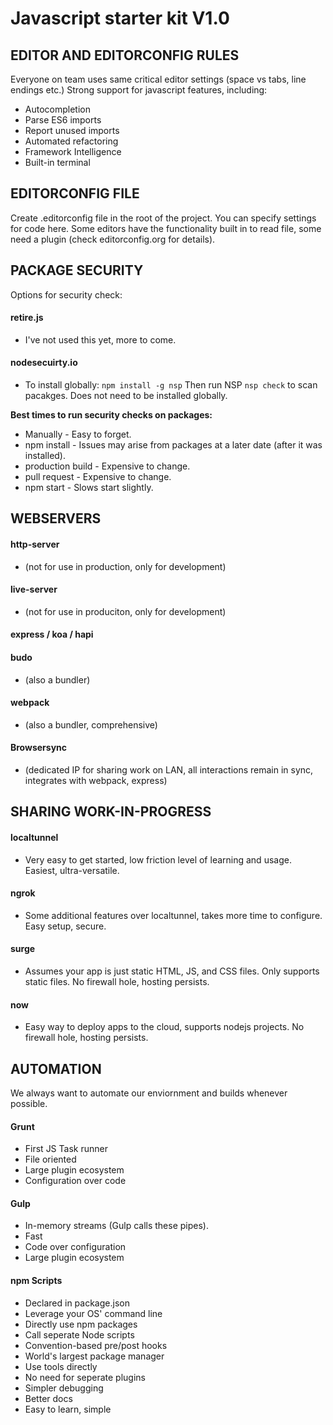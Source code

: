 # Javascript starter kit V1.0

## EDITOR AND EDITORCONFIG RULES
Everyone on team uses same critical editor settings (space vs tabs, line endings etc.)
Strong support for javascript features, including:
* Autocompletion
* Parse ES6 imports
* Report unused imports
* Automated refactoring
* Framework Intelligence
* Built-in terminal

## EDITORCONFIG FILE
Create .editorconfig file in the root of the project. You can specify settings for code here. Some editors have the functionality built in to read file, some need a plugin (check editorconfig.org for details).

## PACKAGE SECURITY
Options for security check:
#### retire.js
* I've not used this yet, more to come.
#### nodesecuirty.io
* To install globally: `npm install -g nsp` Then run NSP `nsp check` to scan pacakges. Does not need to be
installed globally.

__Best times to run security checks on packages:__
* Manually - Easy to forget.
* npm install - Issues may arise from packages at a later date (after it was installed).
* production build - Expensive to change.
* pull request - Expensive to change.
* npm start - Slows start slightly.

## WEBSERVERS
#### http-server
* (not for use in production, only for development)
#### live-server
* (not for use in produciton, only for development)
#### express / koa / hapi
#### budo
* (also a bundler)
#### webpack
* (also a bundler, comprehensive)
#### Browsersync
* (dedicated IP for sharing work on LAN, all interactions remain in sync, integrates with webpack, express)

## SHARING WORK-IN-PROGRESS
#### localtunnel
* Very easy to get started, low friction level of learning and usage. Easiest, ultra-versatile.
#### ngrok
* Some additional features over localtunnel, takes more time to configure. Easy setup, secure.
#### surge
* Assumes your app is just static HTML, JS, and CSS files. Only supports static files. No firewall hole, hosting persists.
#### now
* Easy way to deploy apps to the cloud, supports nodejs projects. No firewall hole, hosting persists.

## AUTOMATION
We always want to automate our enviornment and builds whenever possible.

#### Grunt
* First JS Task runner
* File oriented
* Large plugin ecosystem
* Configuration over code
#### Gulp
* In-memory streams (Gulp calls these pipes).
* Fast
* Code over configuration
* Large plugin ecosystem
#### npm Scripts
* Declared in package.json
* Leverage your OS' command line
* Directly use npm packages
* Call seperate Node scripts
* Convention-based pre/post hooks
* World's largest package manager
* Use tools directly
* No need for seperate plugins
* Simpler debugging
* Better docs
* Easy to learn, simple



